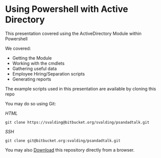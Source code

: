 # Using Powershell with Active Directory

This presentation covered using the ActiveDirectory Module within Powershell

We covered:

- Getting the Module
- Working with the cmdlets
- Gathering useful data
- Employee Hiring/Separation scripts
- Generating reports

The example scripts used in this presentation are available by cloning this repo

You may do so using Git:

_HTML_

`git clone https://svalding@bitbucket.org/svalding/psandadtalk.git`

_SSH_

`git clone git@bitbucket.org:svalding/psandadtalk.git`

You may also [Download](https://bitbucket.org/svalding/psandadtalk/downloads/) this repository directly from a browser.
